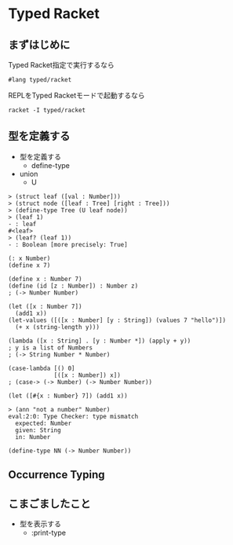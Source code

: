 # Typed Racket

## まずはじめに

Typed Racket指定で実行するなら

```racket
#lang typed/racket
```

REPLをTyped Racketモードで起動するなら

```
racket -I typed/racket
```

## 型を定義する

* 型を定義する
  * define-type
* union
  * U
  
```
> (struct leaf ([val : Number]))
> (struct node ([leaf : Tree] [right : Tree]))
> (define-type Tree (U leaf node))
> (leaf 1)
- : leaf
#<leaf>
> (leaf? (leaf 1))
- : Boolean [more precisely: True]
```

```racket
(: x Number)
(define x 7)

(define x : Number 7)
(define (id [z : Number]) : Number z)
; (-> Number Number)

(let ([x : Number 7])
  (add1 x))
(let-values ([([x : Number] [y : String]) (values 7 "hello")])
  (+ x (string-length y)))
  
(lambda ([x : String] . [y : Number *]) (apply + y))
; y is a list of Numbers
; (-> String Number * Number)

(case-lambda [() 0]
             [([x : Number]) x])
; (case-> (-> Number) (-> Number Number))

(let ([#{x : Number} 7]) (add1 x))
```

```
> (ann "not a number" Number)
eval:2:0: Type Checker: type mismatch
  expected: Number
  given: String
  in: Number
```

```
(define-type NN (-> Number Number))
```


## Occurrence Typing

## こまごましたこと

* 型を表示する
  * :print-type



